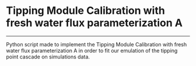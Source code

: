 # Tipping Module Calibration with fresh water flux parameterization A 

---

Python script made to implement the Tipping Module Calibration with fresh water flux parameterization A in order to fit our emulation of the tipping point cascade on simulations data.

